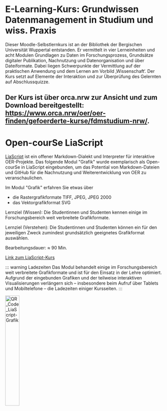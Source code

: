 # E-Learning-Kurs: Grundwissen Datenmanagement in Studium und wiss. Praxis

Dieser Moodle-Selbstlernkurs ist an der Bibliothek der Bergischen Universität Wuppertal entstanden. Er vermittelt in vier Lerneinheiten und acht Modulen Grundlagen zu Daten im Forschungsprozess, Grundsätze digitaler Publikation, Nachnutzung und Datenorganisation und über Dateiformate. Dabei liegen Schwerpunkte der Vermittlung auf der praktischen Anwendung und dem Lernen am Vorbild ‚Wissenschaft‘. Der Kurs setzt auf Elemente der Interaktion und zur Überprüfung des Gelernten auf Abschlussquizze. 

## Der Kurs ist über orca.nrw zur Ansicht und zum Download bereitgestellt: https://www.orca.nrw/oer/oer-finden/gefoerderte-kurse/fdmstudium-nrw/.

# Open-courSe LiaScript 

[LiaScript](https://liascript.github.io) ist ein offener Markdown-Dialekt und Interpreter für interaktive OER-Projekte. Das folgende Modul "Grafik" wurde exemplarisch als Open-courSe in LiaScript eingebunden, um das Potential von Markdown-Dateien und GitHub für die Nachnutzung und Weiterentwicklung von OER zu veranschaulichen.

Im Modul "Grafik" erfahren Sie etwas über

- die Rastergrafikformate TIFF, JPEG, JPEG 2000
- das Vektorgrafikformat SVG

Lernziel (Wissen): Die Studentinnen und Studenten kennen einige im Forschungsbereich weit verbreitete Grafikformate.

Lernziel (Verstehen): Die Studentinnen und Studenten können ein für den jeweiligen Zweck zumindest grundsätzlich geeignetes Grafikformat auswählen.

Bearbeitungsdauer: ≈ 90 Min.

[Link zum LiaScript-Kurs](https://liascript.github.io/course/?https://raw.githubusercontent.com/LandesinitiativeFdmNrw/FDMatStudium/main/liaScript/Lia_Formate_Grafik.md#1)

::: warning Ladezeiten
Das Modul behandelt einige im Forschungsbereich weit verbreitete Grafikformate und ist für den Einsatz in der Lehre optimiert. Aufgrund der eingebunden Grafiken und der teilweise interaktiven Visualisierungen verlängern sich – insbesondere beim Aufruf über Tablets und Mobiltelefone – die Ladezeiten einiger Kursseiten.
:::

<img align="center" width="30%" alt="QR_Code_LiaScript-Grafik" src="/medien/buw/fdm_buw_grafik_qr.png">

